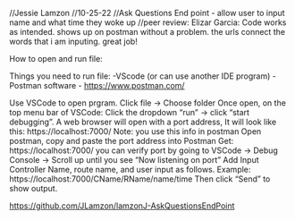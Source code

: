 //Jessie Lamzon
//10-25-22
//Ask Questions End point - allow user to input name and what time they woke up
//peer review: Elizar Garcia: Code works as intended. shows up on postman without a problem. the urls connect the words that i am inputing. great job!

How to open and run file:

Things you need to run file:
-VScode (or can use another IDE program)
-Postman software - https://www.postman.com/

Use VSCode to open prgram. Click file -> Choose folder
Once open, on the top menu bar of VSCode: Click the dropdown “run” -> click “start debugging”.
A web browser will open with a port address, It will look like this: https://localhost:7000/
Note: you use this info in postman
Open postman, copy and paste the port address into Postman Get:  https://localhost:7000/
you can verify port by going to VSCode -> Debug Console -> Scroll up until you see “Now listening on port”
Add Input Controller Name, route name, and user input as follows.  Example: https://localhost:7000/CName/RName/name/time
Then click “Send” to show output.

https://github.com/JLamzon/lamzonJ-AskQuestionsEndPoint
